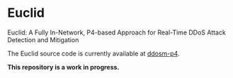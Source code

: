 # Euclid
Euclid: A Fully In-Network, P4-based Approach for Real-Time DDoS Attack Detection and Mitigation

The Euclid source code is currently available at [ddosm-p4](https://github.com/asilha/ddosm-p4).

**This repository is a work in progress.**
